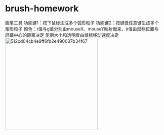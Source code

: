 # brush-homework
画笔工具
功能键1：按下鼠标生成多个弧形粒子
功能键2：按键盘任意键生成多个矩形粒子
颜色：r值与g值分别由mouseX、mouseY映射而来，b值由鼠标位置与屏幕中心的距离决定
笔刷大小和透明度由鼠标移动速度决定
<img width="300" alt="512cd04cb4e9ff6fb2e490037b34f67" src="https://user-images.githubusercontent.com/90957569/137826878-721ea222-846b-46b5-83e6-6762a072dfb9.png">
